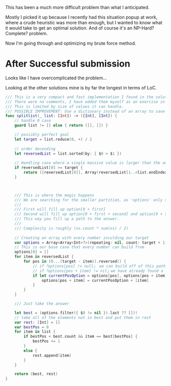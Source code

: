 This has been a much more difficult problem than what I anticipated.

Mostly I picked it up because I recently had this situation popup at work, where a crude heuristic was more than enough, but I wanted to know what it would take to get an optimal solution. And of course it's an NP-Hard?Complete? problem.

Now I'm going through and optimizing my brute force method.

# After Successful submission

Looks like I have overcomplicated the problem... 

Looking at the other solutions mine is by far the longest in terms of LoC.



``` swift
/// This is a very compact and fast implementation I found in the solutions section.
/// There were no comments, I have added them myself as an exercise in learning how this funciton works.
/// This is limited by size of values it can handle.
/// POSSIBLE IMPROVEMENT: Use a dictionary instead of an array to save on space
func splitlist(_ list: [Int]) -> ([Int], [Int]) {
    // handle 0 case
    guard list != [] else { return ([], []) }

    // possibly perfect goal
    let target = list.reduce(0, +) / 2
    
    // order decending
    let reversedList = list.sorted(by: { $0 > $1 })
    
    // Handling case where a single massive value is larger than the average
    if reversedList[0] >= target {
        return ([reversedList[0]], Array(reversedList[1..<list.endIndex]))
    }



    /// This is where the magic happens
    /// We are searching for the smaller partition, as 'options' only support a max of target
    /// 
    /// First will fill up option[0 + first]
    /// Second will fill up option[0 + first + second] and option[0 + second]
    /// This way you fill up a path to the answer.
    /// 
    /// Complexity is roughly (xs.count * sum(xs) / 2)
    
    // Creating an array with every number inculding our target
    var options = Array<Array<Int>?>(repeating: nil, count: target + 1)
    // This is our base case that every number can build from
    options[0] = []
    for item in reversedList {
        for pos in (0...(target - item)).reversed() {
            // if「options[pos] != null」 we can build off of this path
            // if「options[pos + item] != nil」we have already found a combination to this value
            if let currentPosOption = options[pos], options[pos + item] == nil {
                options[pos + item] = currentPosOption + [item]
            }
        }
    }

    /// Just take the answer 

    let best = (options.filter({ $0 != nil }).last ?? [])!
    // take all of the elements not in best and put them in rest
    var rest: [Int] = []
    var bestPos = 0
    for item in list {
        if bestPos < best.count && item == best[bestPos] {
            bestPos += 1
        }
        else {
            rest.append(item)
        }
    }

    return (best, rest)
}

```